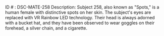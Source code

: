 ID # : DSC-MATE-258
Description: Subject 258, also known as "Spots," is a human female with distinctive spots on her skin. The subject's eyes are replaced with VR Rainbow LED technology. Their head is always adorned with a bucket hat, and they have been observed to wear goggles on their forehead, a silver chain, and a cigarette.